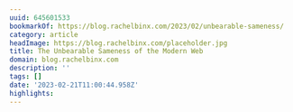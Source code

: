 ```yaml
---
uuid: 645601533
bookmarkOf: https://blog.rachelbinx.com/2023/02/unbearable-sameness/
category: article
headImage: https://blog.rachelbinx.com/placeholder.jpg
title: The Unbearable Sameness of the Modern Web
domain: blog.rachelbinx.com
description: ''
tags: []
date: '2023-02-21T11:00:44.958Z'
highlights:
---
```



